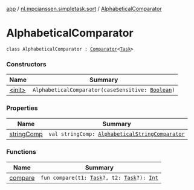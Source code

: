 [app](../../index.md) / [nl.mpcjanssen.simpletask.sort](../index.md) / [AlphabeticalComparator](.)

# AlphabeticalComparator

`class AlphabeticalComparator : `[`Comparator`](http://docs.oracle.com/javase/6/docs/api/java/util/Comparator.html)`<`[`Task`](../../nl.mpcjanssen.simpletask.task/-task/index.md)`>`

### Constructors

| Name | Summary |
|---|---|
| [&lt;init&gt;](-init-.md) | `AlphabeticalComparator(caseSensitive: `[`Boolean`](https://kotlinlang.org/api/latest/jvm/stdlib/kotlin/-boolean/index.html)`)` |

### Properties

| Name | Summary |
|---|---|
| [stringComp](string-comp.md) | `val stringComp: `[`AlphabeticalStringComparator`](../-alphabetical-string-comparator/index.md) |

### Functions

| Name | Summary |
|---|---|
| [compare](compare.md) | `fun compare(t1: `[`Task`](../../nl.mpcjanssen.simpletask.task/-task/index.md)`?, t2: `[`Task`](../../nl.mpcjanssen.simpletask.task/-task/index.md)`?): `[`Int`](https://kotlinlang.org/api/latest/jvm/stdlib/kotlin/-int/index.html) |
